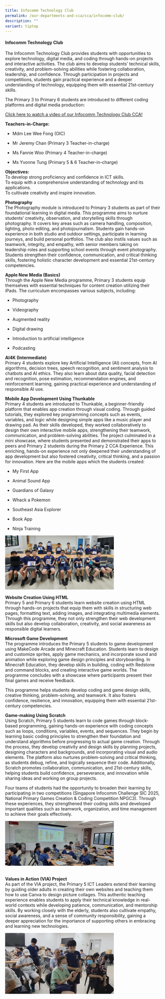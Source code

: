 ```yaml
---
title: Infocomm Technology Club
permalink: /our-departments-and-cca/cca/infocomm-club/
description: ""
variant: tiptap
---
```

<h4>Infocomm Technology Club</h4>
<p>The Infocomm Technology Club provides students with opportunities to explore
technology, digital media, and coding through hands-on projects and interactive
activities. The club aims to develop students’ technical skills, creativity,
and problem-solving abilities while fostering collaboration, leadership,
and confidence. Through participation in projects and competitions, students
gain practical experience and a deeper understanding of technology, equipping
them with essential 21st-century skills.</p>
<p>The Primary 3 to Primary 6 students are introduced to different coding
platforms and digital media production:</p>
<p><a href="https://drive.google.com/file/d/1tNQNEv7HC7X6iRyqHXv4uazXzAfQbSGy/view?usp=drive_link" rel="noopener nofollow" target="_blank">Click here to watch a video of our Infocomm Technology Club CCA!</a>
</p>
<p><strong>Teachers-in-Charge:</strong>
</p>
<ul data-tight="true" class="tight">
<li>
<p>Mdm Lee Wee Fong (OIC)</p>
</li>
<li>
<p>Mr Jeremy Chan (Primary 3 Teacher-in-charge)</p>
</li>
<li>
<p>Ms Fannie Woo (Primary 4 Teacher-in-charge)</p>
</li>
<li>
<p>Ms Yvonne Tung (Primary 5 &amp; 6 Teacher-in-charge)</p>
</li>
</ul>
<p><strong>Objectives:</strong>
<br>To develop strong proficiency and confidence in ICT skills.
<br>To equip with a comprehensive understanding of technology and its applications.
<br>To cultivate creativity and inspire innovation.</p>
<p></p>
<p><strong>Photography</strong>
<br>The Photography module is introduced to Primary 3 students as part of
their foundational learning in digital media. This programme aims to nurture
students’ creativity, observation, and storytelling skills through photography.
It covers key areas such as camera handling, composition, lighting, photo
editing, and photojournalism. Students gain hands-on experience in both
studio and outdoor settings, participate in learning journeys, and build
personal portfolios. The club also instils values such as teamwork, integrity,
and empathy, with senior members taking on leadership roles and supporting
school events through event photography. Students strengthen their confidence,
communication, and critical thinking skills, fostering holistic character
development and essential 21st-century competencies.</p>
<p></p>
<p><strong>Apple New Media (Basics)</strong>
<br>Through the Apple New Media programme, Primary 3 students equip themselves
with essential techniques for content creation utilizing their iPads. The
curriculum encompasses various subjects, including:</p>
<ul>
<li>
<p>Photography</p>
</li>
<li>
<p>Videography</p>
</li>
<li>
<p>Augmented reality</p>
</li>
<li>
<p>Digital drawing</p>
</li>
<li>
<p>Introduction to artificial intelligence</p>
</li>
<li>
<p>Podcasting</p>
</li>
</ul>
<p></p>
<p><strong>AI4K (Intermediate)</strong>
<br>Primary 4 students explore key Artificial Intelligence (AI) concepts,
from AI algorithms, decision trees, speech recognition, and sentiment analysis
to chatbots and AI ethics. They also learn about data quality, facial detection
and recognition, pose estimation, recommendation engines, and reinforcement
learning, gaining practical experience and understanding of responsible
AI use.</p>
<p></p>
<p><strong>Mobile App Development Using Thunkable</strong>
<br>Primary 4 students are introduced to Thunkable, a beginner-friendly platform
that enables app creation through visual coding. Through guided tutorials,
they explored key programming concepts such as events, variables, and logic
while designing simple apps like a music player and drawing pad. As their
skills developed, they worked collaboratively to design their own interactive
mobile apps, strengthening their teamwork, communication, and problem-solving
abilities. The project culminated in a mini showcase, where students presented
and demonstrated their apps to peers and Primary 2 students during the
Primary 2 CCA Experience. This enriching, hands-on experience not only
deepened their understanding of app development but also fostered creativity,
critical thinking, and a passion for innovation. Here are the mobile apps
which the students created:</p>
<ul data-tight="true" class="tight">
<li>
<p>My First App</p>
</li>
<li>
<p>Animal Sound App</p>
</li>
<li>
<p>Guardians of Galaxy</p>
</li>
<li>
<p>Whack a Pokemon</p>
</li>
<li>
<p>Southeast Asia Explorer</p>
</li>
<li>
<p>Book App</p>
</li>
<li>
<p>Ninja Training</p>
</li>
</ul>
<p></p>
<div class="isomer-image-wrapper">
<img style="width: 70%;" height="auto" width="100%" alt="" src="/images/Infocomm CCA/Mobile_App_Dev.jpg">
</div>
<p></p>
<p><strong>Website Creation Using HTML</strong>
<br>Primary 5 and Primary 6 students learn website creation using HTML through
hands-on projects that equip them with skills in structuring web pages,
formatting text, adding images, and integrating multimedia elements. Through
this programme, they not only strengthen their web development skills but
also develop collaboration, creativity, and social awareness as responsible
digital learners.</p>
<p></p>
<p><strong>Microsoft Game Development</strong>
<br>The programme introduces the Primary 5 students to game development using
MakeCode Arcade and Minecraft Education. Students learn to design and customize
sprites, apply game mechanics, and incorporate sound and animation while
exploring game design principles and storyboarding. In Minecraft Education,
they develop skills in building, coding with Redstone and command blocks,
and creating interactive game worlds. The programme concludes with a showcase
where participants present their final games and receive feedback.</p>
<p>This programme helps students develop coding and game design skills, creative
thinking, problem-solving, and teamwork. It also fosters confidence, resilience,
and innovation, equipping them with essential 21st-century competencies.</p>
<p></p>
<p><strong>Game-making Using Scratch</strong>
<br>Using Scratch, Primary 5 students learn to code games through block-based
programming, gaining hands-on experience with coding concepts such as loops,
conditions, variables, events, and sequences. They begin by learning basic
coding principles to strengthen their foundation and understand algorithms
before progressing to actual game creation. Through the process, they develop
creativity and design skills by planning projects, designing characters
and backgrounds, and incorporating visual and audio elements. The platform
also nurtures problem-solving and critical thinking, as students debug,
refine, and logically sequence their code. Additionally, Scratch promotes
collaboration, communication, and 21st-century skills, helping students
build confidence, perseverance, and innovation while sharing ideas and
working on group projects.</p>
<p>Four teams of students had the opportunity to broaden their learning by
participating in two competitions (Singapore Infocomm Challenge SIC 2025,
National Primary Games Creation &amp; Coding Competition NPGC3). Through
these experiences, they strengthened their coding skills and developed
important qualities such as teamwork, organization, and time management
to achieve their goals effectively.</p>
<p></p>
<div class="isomer-image-wrapper">
<img style="width: 70%;" height="auto" width="100%" alt="" src="/images/Infocomm CCA/Game_Making.jpg">
</div>
<p>
<br><strong>Values in Action (VIA) Project</strong>
<br>As part of the VIA project, the Primary 5 ICT Leaders extend their learning
by guiding older adults in creating their own websites and teaching them
how to use Canva to design picture collages. This authentic teaching experience
enables students to apply their technical knowledge in real-world contexts
while developing patience, communication, and mentorship skills. By working
closely with the elderly, students also cultivate empathy, social awareness,
and a sense of community responsibility, gaining a deeper appreciation
for the importance of supporting others in embracing and learning new technologies.</p>
<p></p>
<div class="isomer-image-wrapper">
<img style="width: 70%;" height="auto" width="100%" alt="" src="/images/Infocomm CCA/VIA.jpg">
</div>
<p></p>